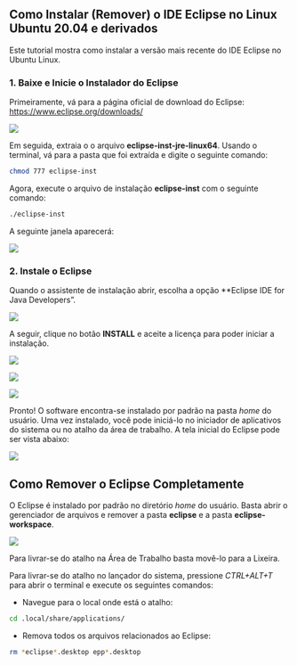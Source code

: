 ## Como Instalar (Remover) o IDE Eclipse no Linux Ubuntu 20.04 e derivados

Este tutorial mostra como instalar a versão mais recente do IDE Eclipse no Ubuntu Linux.


### 1. Baixe e Inicie o Instalador do Eclipse

Primeiramente, vá para a página oficial de download do Eclipse: https://www.eclipse.org/downloads/

![](fig01.png)

Em seguida, extraia o o arquivo **eclipse-inst-jre-linux64**. Usando o terminal, vá para a pasta que foi extraída e digite o seguinte comando:

```bash
chmod 777 eclipse-inst
```

Agora, execute o arquivo de instalação **eclipse-inst** com o seguinte comando:

```bash
./eclipse-inst
```

A seguinte janela aparecerá:

![](fig02.png)


### 2. Instale o Eclipse

Quando o assistente de instalação abrir, escolha a opção **Eclipse IDE for Java Developers”.

![](fig03.png)

A seguir, clique no botão **INSTALL** e aceite a licença para poder iniciar a instalação.

![](fig04.png)

![](fig05.png)

![](fig06.png)


Pronto! O software encontra-se instalado por padrão na pasta *home* do usuário. Uma vez instalado, você pode iniciá-lo no iniciador de aplicativos do sistema ou no atalho da área de trabalho. A tela inicial do Eclipse pode ser vista abaixo:

![](fig07.png)


## Como Remover o Eclipse Completamente 

O Eclipse é instalado por padrão no diretório *home* do usuário. Basta abrir o gerenciador de arquivos e remover a pasta **eclipse** e a pasta **eclipse-workspace**.

![](fig08.png)

Para livrar-se do atalho na Área de Trabalho basta movê-lo para a Lixeira.

Para livrar-se do atalho no lançador do sistema, pressione *CTRL+ALT+T* para abrir o terminal e execute os seguintes comandos:

- Navegue para o local onde está o atalho:

```bash
cd .local/share/applications/
```

- Remova todos os arquivos relacionados ao Eclipse:

```bash
rm *eclipse*.desktop epp*.desktop
```

